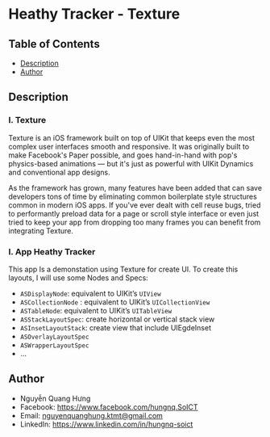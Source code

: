 #  Heathy Tracker - Texture

## Table of Contents
- [Description](#description)
- [Author](#author)

## Description

### I. Texture

Texture is an iOS framework built on top of UIKit that keeps even the most complex user interfaces smooth and responsive. It was originally built to make Facebook's Paper possible, and goes hand-in-hand with pop's physics-based animations — but it's just as powerful with UIKit Dynamics and conventional app designs.

As the framework has grown, many features have been added that can save developers tons of time by eliminating common boilerplate style structures common in modern iOS apps. If you've ever dealt with cell reuse bugs, tried to performantly preload data for a page or scroll style interface or even just tried to keep your app from dropping too many frames you can benefit from integrating Texture.


### I. App Heathy Tracker

This app Is a demonstation using Texture for create UI. To create this layouts, I will use some Nodes and Specs:

*  `ASDisplayNode`: equivalent to UIKit’s `UIView`
* `ASCollectionNode` : equivalent to UIKit’s `UICollectionView`
* `ASTableNode`: equivalent to UIKit’s `UITableView`
* `ASStackLayoutSpec`: create horizontal or vertical stack view
* `ASInsetLayoutStack`: create view that include UIEgdeInset
* `ASOverlayLayoutSpec`
* `ASWrapperLayoutSpec`
* ...

## Author
- Nguyễn Quang Hưng
- Facebook: https://www.facebook.com/hungnq.SoICT
- Email: nguyenquanghung.ktmt@gmail.com
- LinkedIn: https://www.linkedin.com/in/hungnq-soict
